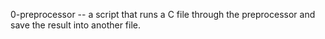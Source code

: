 0-preprocessor --  a script that runs a C file through the preprocessor and save the result into another file.
